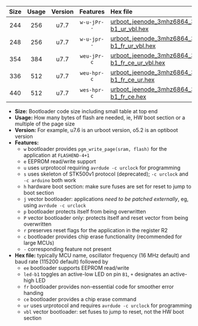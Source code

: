 |Size|Usage|Version|Features|Hex file|
|:-:|:-:|:-:|:-:|:--|
|244|256|u7.7|`w-u-jPr--`|[urboot_jeenode_3mhz6864_38400bps_led-b1_ur_vbl.hex](https://raw.githubusercontent.com/stefanrueger/urboot.hex/main/boards/jeenode/fcpu_3mhz6864/38400_bps/urboot_jeenode_3mhz6864_38400bps_led-b1_ur_vbl.hex)|
|248|256|u7.7|`w-u-jpr--`|[urboot_jeenode_3mhz6864_38400bps_led-b1_fr_ur_vbl.hex](https://raw.githubusercontent.com/stefanrueger/urboot.hex/main/boards/jeenode/fcpu_3mhz6864/38400_bps/urboot_jeenode_3mhz6864_38400bps_led-b1_fr_ur_vbl.hex)|
|354|384|u7.7|`weu-jPr-c`|[urboot_jeenode_3mhz6864_38400bps_ee_led-b1_fr_ce_ur_vbl.hex](https://raw.githubusercontent.com/stefanrueger/urboot.hex/main/boards/jeenode/fcpu_3mhz6864/38400_bps/urboot_jeenode_3mhz6864_38400bps_ee_led-b1_fr_ce_ur_vbl.hex)|
|336|512|u7.7|`weu-hpr-c`|[urboot_jeenode_3mhz6864_38400bps_ee_led-b1_fr_ce_ur.hex](https://raw.githubusercontent.com/stefanrueger/urboot.hex/main/boards/jeenode/fcpu_3mhz6864/38400_bps/urboot_jeenode_3mhz6864_38400bps_ee_led-b1_fr_ce_ur.hex)|
|440|512|u7.7|`wes-hpr-c`|[urboot_jeenode_3mhz6864_38400bps_ee_led-b1_fr_ce.hex](https://raw.githubusercontent.com/stefanrueger/urboot.hex/main/boards/jeenode/fcpu_3mhz6864/38400_bps/urboot_jeenode_3mhz6864_38400bps_ee_led-b1_fr_ce.hex)|

- **Size:** Bootloader code size including small table at top end
- **Usage:** How many bytes of flash are needed, ie, HW boot section or a multiple of the page size
- **Version:** For example, u7.6 is an urboot version, o5.2 is an optiboot version
- **Features:**
  + `w` bootloader provides `pgm_write_page(sram, flash)` for the application at `FLASHEND-4+1`
  + `e` EEPROM read/write support
  + `u` uses urprotocol requiring `avrdude -c urclock` for programming
  + `s` uses skeleton of STK500v1 protocol (deprecated); `-c urclock` and `-c arduino` both work
  + `h` hardware boot section: make sure fuses are set for reset to jump to boot section
  + `j` vector bootloader: applications *need to be patched externally*, eg, using `avrdude -c urclock`
  + `p` bootloader protects itself from being overwritten
  + `P` vector bootloader only: protects itself and reset vector from being overwritten
  + `r` preserves reset flags for the application in the register R2
  + `c` bootloader provides chip erase functionality (recommended for large MCUs)
  + `-` corresponding feature not present
- **Hex file:** typically MCU name, oscillator frequency (16 MHz default) and baud rate (115200 default) followed by
  + `ee` bootloader supports EEPROM read/write
  + `led-b1` toggles an active-low LED on pin `B1`, `+` designates an active-high LED
  + `fr` bootloader provides non-essential code for smoother error handing
  + `ce` bootloader provides a chip erase command
  + `ur` uses urprotocol and requires `avrdude -c urclock` for programming
  + `vbl` vector bootloader: set fuses to jump to reset, not the HW boot section
